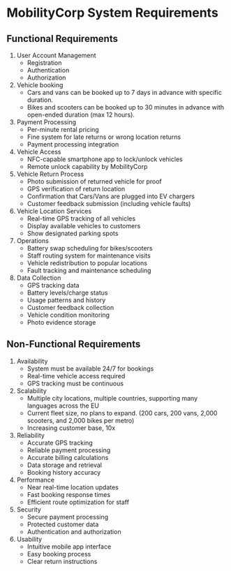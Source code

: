 # MobilityCorp System Requirements

## Functional Requirements
1. User Account Management
    * Registration
    * Authentication
    * Authorization
1. Vehicle booking
    * Cars and vans can be booked up to 7 days in advance with specific duration. 
    * Bikes and scooters can be booked up to 30 minutes in advance with open-ended duration (max 12 hours).
1. Payment Processing
    * Per-minute rental pricing
    * Fine system for late returns or wrong location returns
    * Payment processing integration
1. Vehicle Access
    * NFC-capable smartphone app to lock/unlock vehicles
    * Remote unlock capability by MobilityCorp
1. Vehicle Return Process
    *  Photo submission of returned vehicle for proof
    * GPS verification of return location
    * Confirmation that Cars/Vans are plugged into EV chargers
    * Customer feedback submission (including vehicle faults)
1. Vehicle Location Services
    * Real-time GPS tracking of all vehicles
    * Display available vehicles to customers
    * Show designated parking spots
1. Operations
    * Battery swap scheduling for bikes/scooters
    * Staff routing system for maintenance visits
    * Vehicle redistribution to popular locations
    * Fault tracking and maintenance scheduling
1. Data Collection
    * GPS tracking data
    * Battery levels/charge status
    * Usage patterns and history
    * Customer feedback collection
    * Vehicle condition monitoring
    * Photo evidence storage

## Non-Functional Requirements

1. Availability
    * System must be available 24/7 for bookings
    * Real-time vehicle access required
    * GPS tracking must be continuous
1. Scalability
    * Multiple city locations, multiple countries, supporting many languages across the EU
    * Current fleet size, no plans to expand. (200 cars, 200 vans, 2,000 scooters, and 2,000 bikes per metro)
    * Increasing customer base, 10x
1. Reliability
    * Accurate GPS tracking
    * Reliable payment processing
    * Accurate billing calculations
    * Data storage and retrieval
    * Booking history accuracy
1. Performance
    * Near real-time location updates
    * Fast booking response times
    * Efficient route optimization for staff
1. Security
    * Secure payment processing
    * Protected customer data
    * Authentication and authorization
1. Usability
    * Intuitive mobile app interface
    * Easy booking process
    * Clear return instructions